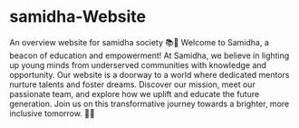 # samidha-Website
An overview website for samidha society
📚🌟 Welcome to Samidha, a beacon of education and empowerment! At Samidha, we believe in lighting up young minds from underserved communities with knowledge and opportunity. Our website is a doorway to a world where dedicated mentors nurture talents and foster dreams. Discover our mission, meet our passionate team, and explore how we uplift and educate the future generation. Join us on this transformative journey towards a brighter, more inclusive tomorrow. 🌱✨
